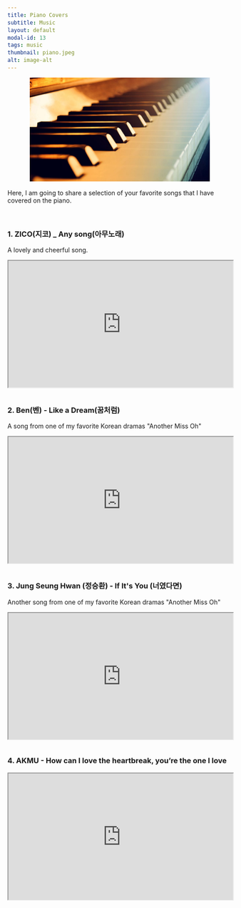 ```yaml
---
title: Piano Covers
subtitle: Music
layout: default
modal-id: 13
tags: music
thumbnail: piano.jpeg
alt: image-alt
---
```

<html>
<head>
    <meta name="viewport" content="width=device-width, initial-scale=1.0">
    <style>
        table {
            border-collapse: separate;
            border-spacing: 10px;
        }
        table img {
            max-width: 100%;
            height: auto;
        }
        .gdrive-container {
        position: relative;
        width: 100%;
        height: 0;
        padding-bottom: 56.25%; /* Aspect ratio 16:9 */
        }
        .gdrive-container iframe {
            position: absolute;
            top: 0;
            left: 0;
            width: 100%;
            height: 100%;
        }
    </style>
</head>
<body>
    <div style="text-align: center;">
        <img src="img/blog/piano.jpeg" alt="market" style="max-width: 80%; height: auto;">
    </div>
    <p>Here, I am going to share a selection of your favorite songs that I have covered on the piano.</p>
    <br>
    <h3>1. ZICO(지코) _ Any song(아무노래) </h3>
    <p>A lovely and cheerful song.</p>
    <div class="gdrive-container" style="text-align: center;">
        <iframe src="https://drive.google.com/file/d/1wF7HRHfqUN3DBWr0k73CSlzYGSMDq9Lg/preview" allow="autoplay"></iframe>
    </div>
    <br>
    <h3>2. Ben(벤) - Like a Dream(꿈처럼) </h3>
    <p>A song from one of my favorite Korean dramas "Another Miss Oh"</p>
    <div class="gdrive-container" style="text-align: center;">
        <iframe src="https://drive.google.com/file/d/1Jt4x4bnNxLM2IopHTZ-340nRnyOi2kjg/preview" allow="autoplay"></iframe>
    </div>
    <br>
    <h3>3. Jung Seung Hwan (정승환) - If It's You (너였다면) </h3>
    <p>Another song from one of my favorite Korean dramas "Another Miss Oh"</p>
    <div class="gdrive-container" style="text-align: center;">
        <iframe src="https://drive.google.com/file/d/1-Rv7xxDxiUBsZcjEXOThtyjUd1PiVZ-a/preview" allow="autoplay"></iframe>
    </div>
    <br>
    <h3>4. AKMU - How can I love the heartbreak, you’re the one I love </h3>
    <div class="gdrive-container" style="text-align: center;">
        <iframe src="https://drive.google.com/file/d/1SbEwleGev-vU21yTjERPQ2m-rP9fAqVZ/preview" allow="autoplay"></iframe>
    </div>
    <br>
   
</body>
</html>

